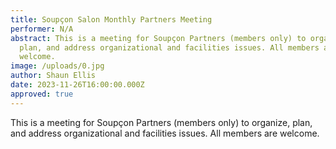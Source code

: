 ```yaml
---
title: Soupçon Salon Monthly Partners Meeting
performer: N/A
abstract: This is a meeting for Soupçon Partners (members only) to organize,
  plan, and address organizational and facilities issues. All members are
  welcome.
image: /uploads/0.jpg
author: Shaun Ellis
date: 2023-11-26T16:00:00.000Z
approved: true
---
```

This is a meeting for Soupçon Partners (members only) to organize, plan, and address organizational and facilities issues. All members are welcome.
